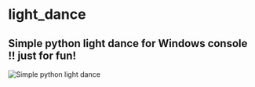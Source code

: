 # light_dance
## Simple python light dance for Windows console !! just for fun!
![Simple python light dance](https://user-images.githubusercontent.com/77416478/118381544-1c3e4e80-b601-11eb-82c8-4c5bec9e20de.gif)

